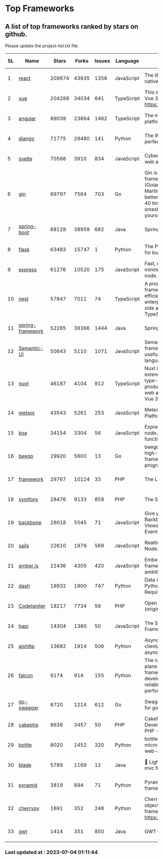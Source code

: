 # Top Frameworks
## A list of top frameworks ranked by stars on github.  
Please update the project-list.txt file.

| SL| Name  | Stars| Forks| Issues | Language | Description | Last Commit |
| --| ------| -----| ---- | ------ | -------- | ----------- | ----------- |
| 1 | [react](https://github.com/facebook/react) | 209874 | 43935 | 1358 | JavaScript | The library for web and native user interfaces | 2023-07-03 11:16:04 |
| 2 | [vue](https://github.com/vuejs/vue) | 204288 | 34034 | 641 | TypeScript | This is the repo for Vue 2. For Vue 3, go to https://github.com/vuejs/core | 2023-04-27 09:43:19 |
| 3 | [angular](https://github.com/angular/angular) | 89039 | 23864 | 1462 | TypeScript | The modern web developer’s platform | 2023-06-30 18:50:24 |
| 4 | [django](https://github.com/django/django) | 71775 | 29480 | 141 | Python | The Web framework for perfectionists with deadlines. | 2023-07-03 10:32:58 |
| 5 | [svelte](https://github.com/sveltejs/svelte) | 70588 | 3910 | 834 | JavaScript | Cybernetically enhanced web apps | 2023-07-03 20:52:08 |
| 6 | [gin](https://github.com/gin-gonic/gin) | 69797 | 7564 | 703 | Go | Gin is a HTTP web framework written in Go (Golang). It features a Martini-like API with much better performance -- up to 40 times faster. If you need smashing performance, get yourself some Gin. | 2023-06-05 01:52:39 |
| 7 | [spring-boot](https://github.com/spring-projects/spring-boot) | 68129 | 38959 | 682 | Java | Spring Boot | 2023-07-03 18:22:46 |
| 8 | [flask](https://github.com/pallets/flask) | 63483 | 15747 | 1 | Python | The Python micro framework for building web applications. | 2023-07-01 16:24:20 |
| 9 | [express](https://github.com/expressjs/express) | 61276 | 10520 | 175 | JavaScript | Fast, unopinionated, minimalist web framework for node. | 2023-05-16 01:53:48 |
| 10 | [nest](https://github.com/nestjs/nest) | 57847 | 7011 | 74 | TypeScript | A progressive Node.js framework for building efficient, scalable, and enterprise-grade server-side applications with TypeScript/JavaScript 🚀 | 2023-07-03 11:09:47 |
| 11 | [spring-framework](https://github.com/spring-projects/spring-framework) | 52265 | 36366 | 1444 | Java | Spring Framework | 2023-07-03 15:18:27 |
| 12 | [Semantic-UI](https://github.com/Semantic-Org/Semantic-UI) | 50643 | 5110 | 1071 | JavaScript | Semantic is a UI component framework based around useful principles from natural language. | 2023-01-11 17:05:32 |
| 13 | [nuxt](https://github.com/nuxt/nuxt) | 46187 | 4104 | 912 | TypeScript | Nuxt is an intuitive and extendable way to create type-safe, performant and production-grade full-stack web apps and websites with Vue 3. | 2023-07-03 20:08:25 |
| 14 | [meteor](https://github.com/meteor/meteor) | 43543 | 5261 | 253 | JavaScript | Meteor, the JavaScript App Platform | 2023-06-01 19:53:32 |
| 15 | [koa](https://github.com/koajs/koa) | 34154 | 3304 | 56 | JavaScript | Expressive middleware for node.js using ES2017 async functions | 2023-05-17 07:50:49 |
| 16 | [beego](https://github.com/beego/beego) | 29920 | 5600 | 13 | Go | beego is an open-source, high-performance web framework for the Go programming language. | 2023-07-02 14:07:59 |
| 17 | [framework](https://github.com/laravel/framework) | 29767 | 10124 | 33 | PHP | The Laravel Framework. | 2023-07-03 13:04:51 |
| 18 | [symfony](https://github.com/symfony/symfony) | 28476 | 9133 | 858 | PHP | The Symfony PHP framework | 2023-07-03 13:23:52 |
| 19 | [backbone](https://github.com/jashkenas/backbone) | 28018 | 5545 | 71 | JavaScript | Give your JS App some Backbone with Models, Views, Collections, and Events | 2023-01-04 11:09:21 |
| 20 | [sails](https://github.com/balderdashy/sails) | 22610 | 1979 | 569 | JavaScript | Realtime MVC Framework for Node.js | 2023-06-23 21:57:40 |
| 21 | [ember.js](https://github.com/emberjs/ember.js) | 22436 | 4305 | 420 | JavaScript | Ember.js - A JavaScript framework for creating ambitious web applications | 2023-06-30 20:11:09 |
| 22 | [dash](https://github.com/plotly/dash) | 18932 | 1900 | 747 | Python | Data Apps & Dashboards for Python. No JavaScript Required. | 2023-06-29 19:46:37 |
| 23 | [CodeIgniter](https://github.com/bcit-ci/CodeIgniter) | 18217 | 7734 | 59 | PHP | Open Source PHP Framework (originally from EllisLab) | 2023-04-07 17:57:13 |
| 24 | [hapi](https://github.com/hapijs/hapi) | 14304 | 1380 | 50 | JavaScript | The Simple, Secure Framework Developers Trust | 2023-04-24 22:09:20 |
| 25 | [aiohttp](https://github.com/aio-libs/aiohttp) | 13682 | 1914 | 506 | Python | Asynchronous HTTP client/server framework for asyncio and Python | 2023-07-03 21:23:25 |
| 26 | [falcon](https://github.com/falconry/falcon) | 9174 | 914 | 155 | Python | The no-magic web data plane API and microservices framework for Python developers, with a focus on reliability, correctness, and performance at scale. | 2023-06-04 18:45:06 |
| 27 | [go-swagger](https://github.com/go-swagger/go-swagger) | 8720 | 1214 | 612 | Go | Swagger 2.0 implementation for go | 2023-07-01 05:17:38 |
| 28 | [cakephp](https://github.com/cakephp/cakephp) | 8636 | 3457 | 50 | PHP | CakePHP: The Rapid Development Framework for PHP - Official Repository | 2023-07-02 02:46:29 |
| 29 | [bottle](https://github.com/bottlepy/bottle) | 8020 | 1452 | 320 | Python | bottle.py is a fast and simple micro-framework for python web-applications. | 2022-09-05 15:24:52 |
| 30 | [blade](https://github.com/lets-blade/blade) | 5789 | 1169 | 12 | Java | :rocket: Lightning fast and elegant mvc framework for Java8 | 2023-06-16 05:18:49 |
| 31 | [pyramid](https://github.com/Pylons/pyramid) | 3819 | 894 | 71 | Python | Pyramid - A Python web framework | 2023-05-11 06:49:29 |
| 32 | [cherrypy](https://github.com/cherrypy/cherrypy) | 1691 | 352 | 248 | Python | CherryPy is a pythonic, object-oriented HTTP framework.      https://cherrypy.dev | 2023-05-04 23:04:12 |
| 33 | [gwt](https://github.com/gwtproject/gwt) | 1414 | 351 | 850 | Java | GWT Open Source Project | 2023-07-03 13:48:40 |

### Last updated at : 2023-07-04 01:11:44
